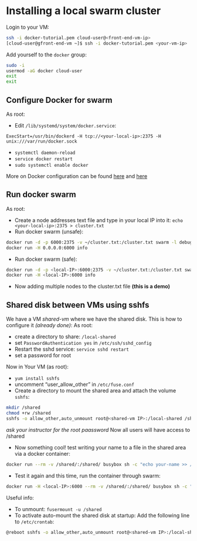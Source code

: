 Installing a local swarm cluster
=================================
Login to your VM:
```bash
ssh -i docker-tutorial.pem cloud-user@<front-end-vm-ip>
[cloud-user@gfront-end-vm ~]$ ssh -i docker-tutorial.pem <your-vm-ip>
```
Add yourself to the ``docker`` group:
```bash
sudo -i
usermod -aG docker cloud-user
exit
exit
```
Configure Docker for swarm
----------------------------
As root:
* Edit ``/lib/systemd/system/docker.service``: 
```
ExecStart=/usr/bin/dockerd -H tcp://<your-local-ip>:2375 -H unix:///var/run/docker.sock
```
* ``systemctl daemon-reload``
* ``service docker restart``
* ``sudo systemctl enable docker``

More on Docker configuration can be found [here](https://docs.docker.com/engine/admin/) and [here](https://docs.docker.com/engine/admin/systemd/)

Run docker swarm
-------------------
As root:
* Create a node addresses text file and type in your local IP into it: 
``echo <your-local-ip>:2375 > cluster.txt``
* Run docker swarm (unsafe):
```bash
docker run -d -p 6000:2375 -v ~/cluster.txt:/cluster.txt swarm -l debug manage file:///cluster.txt
docker run -H 0.0.0.0:6000 info
```
* Run docker swarm (safe):
```bash
docker run -d -p <local-IP>:6000:2375 -v ~/cluster.txt:/cluster.txt swarm -l debug manage file:///cluster.txt
docker run -H <local-IP>:6000 info
```
* Now adding multiple nodes to the cluster.txt file **(this is a demo)**

Shared disk between VMs using sshfs
------------------------------------
We have a VM *shared-vm* where we have the shared disk. This is how to configure it *(already done)*:
As root:
- create a directory to share: ``/local-shared``
- set ``PasswordAuthentication yes`` in ``/etc/ssh/sshd_config``
- Restart the sshd service: ``service sshd restart``
- set a password for root

Now in Your VM (as root):
* ``yum install sshfs``
* uncomment “user_allow_other” in ``/etc/fuse.conf``
* Create a directory to mount the shared area and attach the volume ``sshfs``:
```bash
mkdir /shared
chmod +rw /shared
sshfs -o allow_other,auto_unmount root@<shared-vm IP>:/local-shared /shared
```
*ask your instructor for the root paassword*
Now all users will have access to /shared 

* Now something cool! test writing your name to a file in the shared area via a docker container:
```bash
docker run --rm -v /shared/:/shared/ busybox sh -c "echo your-name >> /shared/users.txt"
```
* Test it again and this time, run the container through swarm:
```bash
docker run -H <local-IP>:6000 --rm -v /shared/:/shared/ busybox sh -c "echo your-name >> /shared/users.txt"
```
Useful info:
* To unmount: ``fusermount -u /shared``
* To activate auto-mount the shared disk at startup: 
Add the following line to ``/etc/crontab``: 
```bash
@reboot sshfs -o allow_other,auto_unmount root@<shared-vm IP>:/local-shared /shared 
```
